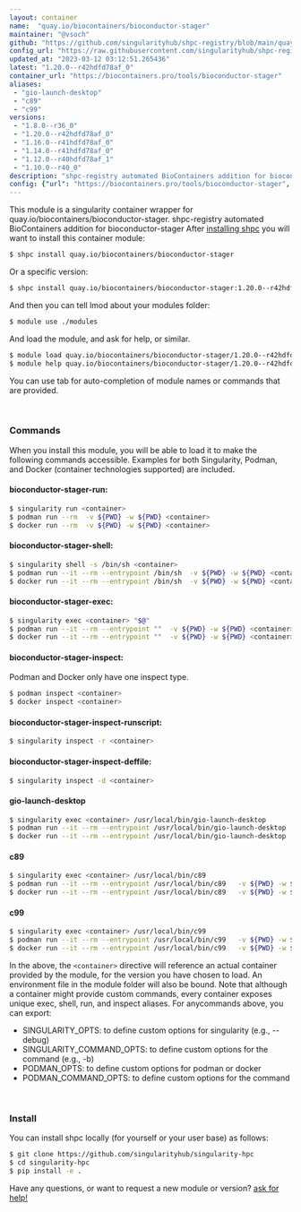 ```yaml
---
layout: container
name:  "quay.io/biocontainers/bioconductor-stager"
maintainer: "@vsoch"
github: "https://github.com/singularityhub/shpc-registry/blob/main/quay.io/biocontainers/bioconductor-stager/container.yaml"
config_url: "https://raw.githubusercontent.com/singularityhub/shpc-registry/main/quay.io/biocontainers/bioconductor-stager/container.yaml"
updated_at: "2023-03-12 03:12:51.265436"
latest: "1.20.0--r42hdfd78af_0"
container_url: "https://biocontainers.pro/tools/bioconductor-stager"
aliases:
 - "gio-launch-desktop"
 - "c89"
 - "c99"
versions:
 - "1.8.0--r36_0"
 - "1.20.0--r42hdfd78af_0"
 - "1.16.0--r41hdfd78af_0"
 - "1.14.0--r41hdfd78af_0"
 - "1.12.0--r40hdfd78af_1"
 - "1.10.0--r40_0"
description: "shpc-registry automated BioContainers addition for bioconductor-stager"
config: {"url": "https://biocontainers.pro/tools/bioconductor-stager", "maintainer": "@vsoch", "description": "shpc-registry automated BioContainers addition for bioconductor-stager", "latest": {"1.20.0--r42hdfd78af_0": "sha256:b2c8295b6bc8707b85726eb734c8ce8d7a38c2d88d75b94ff2ed9939cd692364"}, "tags": {"1.8.0--r36_0": "sha256:251c9ca6df39a1358991a76b5144a3070076c6a07d6e58a67c02232551b5efde", "1.20.0--r42hdfd78af_0": "sha256:b2c8295b6bc8707b85726eb734c8ce8d7a38c2d88d75b94ff2ed9939cd692364", "1.16.0--r41hdfd78af_0": "sha256:ac84b99e7fd42f4fe8d4d05a63788ecb2654597d80c65a91eab00c197f99e23e", "1.14.0--r41hdfd78af_0": "sha256:1d0bb92bd4330762402632a170625a687f4546757c72df91d27df0e638c03d84", "1.12.0--r40hdfd78af_1": "sha256:f7a7b75aa7bc9ad329f6437f62d179f8926427d9eb42e94acbbd69b241499616", "1.10.0--r40_0": "sha256:024c1a8c3269d94dc4e646939afedd784dfd5d3235af1ca70b4e67856aef1bb0"}, "docker": "quay.io/biocontainers/bioconductor-stager", "aliases": {"gio-launch-desktop": "/usr/local/bin/gio-launch-desktop", "c89": "/usr/local/bin/c89", "c99": "/usr/local/bin/c99"}}
---
```


This module is a singularity container wrapper for quay.io/biocontainers/bioconductor-stager.
shpc-registry automated BioContainers addition for bioconductor-stager
After [installing shpc](#install) you will want to install this container module:


```bash
$ shpc install quay.io/biocontainers/bioconductor-stager
```

Or a specific version:

```bash
$ shpc install quay.io/biocontainers/bioconductor-stager:1.20.0--r42hdfd78af_0
```

And then you can tell lmod about your modules folder:

```bash
$ module use ./modules
```

And load the module, and ask for help, or similar.

```bash
$ module load quay.io/biocontainers/bioconductor-stager/1.20.0--r42hdfd78af_0
$ module help quay.io/biocontainers/bioconductor-stager/1.20.0--r42hdfd78af_0
```

You can use tab for auto-completion of module names or commands that are provided.

<br>

### Commands

When you install this module, you will be able to load it to make the following commands accessible.
Examples for both Singularity, Podman, and Docker (container technologies supported) are included.

#### bioconductor-stager-run:

```bash
$ singularity run <container>
$ podman run --rm  -v ${PWD} -w ${PWD} <container>
$ docker run --rm  -v ${PWD} -w ${PWD} <container>
```

#### bioconductor-stager-shell:

```bash
$ singularity shell -s /bin/sh <container>
$ podman run --it --rm --entrypoint /bin/sh  -v ${PWD} -w ${PWD} <container>
$ docker run --it --rm --entrypoint /bin/sh  -v ${PWD} -w ${PWD} <container>
```

#### bioconductor-stager-exec:

```bash
$ singularity exec <container> "$@"
$ podman run --it --rm --entrypoint ""  -v ${PWD} -w ${PWD} <container> "$@"
$ docker run --it --rm --entrypoint ""  -v ${PWD} -w ${PWD} <container> "$@"
```

#### bioconductor-stager-inspect:

Podman and Docker only have one inspect type.

```bash
$ podman inspect <container>
$ docker inspect <container>
```

#### bioconductor-stager-inspect-runscript:

```bash
$ singularity inspect -r <container>
```

#### bioconductor-stager-inspect-deffile:

```bash
$ singularity inspect -d <container>
```


#### gio-launch-desktop

```bash
$ singularity exec <container> /usr/local/bin/gio-launch-desktop
$ podman run --it --rm --entrypoint /usr/local/bin/gio-launch-desktop   -v ${PWD} -w ${PWD} <container> -c " $@"
$ docker run --it --rm --entrypoint /usr/local/bin/gio-launch-desktop   -v ${PWD} -w ${PWD} <container> -c " $@"
```


#### c89

```bash
$ singularity exec <container> /usr/local/bin/c89
$ podman run --it --rm --entrypoint /usr/local/bin/c89   -v ${PWD} -w ${PWD} <container> -c " $@"
$ docker run --it --rm --entrypoint /usr/local/bin/c89   -v ${PWD} -w ${PWD} <container> -c " $@"
```


#### c99

```bash
$ singularity exec <container> /usr/local/bin/c99
$ podman run --it --rm --entrypoint /usr/local/bin/c99   -v ${PWD} -w ${PWD} <container> -c " $@"
$ docker run --it --rm --entrypoint /usr/local/bin/c99   -v ${PWD} -w ${PWD} <container> -c " $@"
```



In the above, the `<container>` directive will reference an actual container provided
by the module, for the version you have chosen to load. An environment file in the
module folder will also be bound. Note that although a container
might provide custom commands, every container exposes unique exec, shell, run, and
inspect aliases. For anycommands above, you can export:

 - SINGULARITY_OPTS: to define custom options for singularity (e.g., --debug)
 - SINGULARITY_COMMAND_OPTS: to define custom options for the command (e.g., -b)
 - PODMAN_OPTS: to define custom options for podman or docker
 - PODMAN_COMMAND_OPTS: to define custom options for the command

<br>

### Install

You can install shpc locally (for yourself or your user base) as follows:

```bash
$ git clone https://github.com/singularityhub/singularity-hpc
$ cd singularity-hpc
$ pip install -e .
```

Have any questions, or want to request a new module or version? [ask for help!](https://github.com/singularityhub/singularity-hpc/issues)